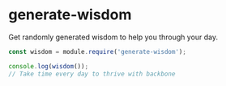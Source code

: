 # generate-wisdom
Get randomly generated wisdom to help you through your day.

```javascript
const wisdom = module.require('generate-wisdom');

console.log(wisdom());
// Take time every day to thrive with backbone
```
